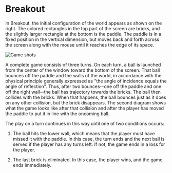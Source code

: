 # Breakout
In Breakout, the initial configuration of the world appears as shown on the right. The colored
rectangles in the top part of the screen are bricks, and the slightly larger rectangle at the
bottom is the paddle. The paddle is in a fixed position in the vertical dimension, but moves
back and forth across the screen along with the mouse until it reaches the edge of its space.



![Game shots](https://user-images.githubusercontent.com/119602009/211140511-3fda5836-c0c8-4aba-ad19-78d389203238.png)




A complete game consists of three turns. On each turn, a ball is launched from the center of
the window toward the bottom of the screen. That ball bounces off the paddle and the walls of 
the world, in accordance with the physical principle generally
expressed as "the angle of incidence equals the angle of reflection". Thus, after two bounces--one off
the paddle and one off the right wall--the ball has trajectory towards the bricks. The ball then collides with the bricks. When that happens, the ball bounces just as it does on any other collision, but the brick disappears. The second diagram shows what the game looks like after that collision
and after the player has moved the paddle to put it in line with the oncoming ball.



The play on a turn continues in this way until one of two conditions occurs:
 
 1. The ball hits the lower wall, which means that the player must have missed it with the
paddle. In this case, the turn ends and the next ball is served if the player has any turns
left. If not, the game ends in a loss for the player.
 
 
 2. The last brick is eliminated. In this case, the player wins, and the game ends
immediately.
